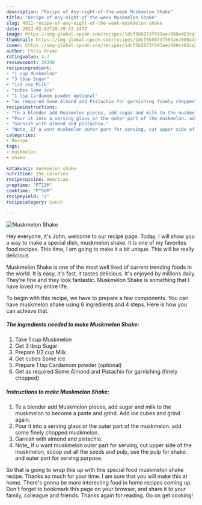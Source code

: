 ```yaml
---
description: "Recipe of Any-night-of-the-week Muskmelon Shake"
title: "Recipe of Any-night-of-the-week Muskmelon Shake"
slug: 4911-recipe-of-any-night-of-the-week-muskmelon-shake
date: 2022-02-02T20:39:43.247Z
image: https://img-global.cpcdn.com/recipes/1dcf5b5873f593ae/680x482cq70/muskmelon-shake-recipe-main-photo.jpg
thumbnail: https://img-global.cpcdn.com/recipes/1dcf5b5873f593ae/680x482cq70/muskmelon-shake-recipe-main-photo.jpg
cover: https://img-global.cpcdn.com/recipes/1dcf5b5873f593ae/680x482cq70/muskmelon-shake-recipe-main-photo.jpg
author: Chris Bryan
ratingvalue: 4.7
reviewcount: 39346
recipeingredient:
- "1 cup Muskmelon"
- "3 tbsp Sugar"
- "1/2 cup Milk"
- "cubes Some ice"
- "1 tsp Cardamom powder optional"
- "as required Some Almond and Pistachio for garnishing finely chopped"
recipeinstructions:
- "To a blender add Muskmelon pieces, add sugar and milk to the muskmelon to become a paste and grind. Add ice cubes and grind again."
- "Pour it into a serving glass or the outer part of the muskmelon. add some finely chopped muskmelon."
- "Garnish with almond and pistachio."
- "Note_ If u want muskmelon outer part for serving, cut upper side of the muskmelon, scoop out all the seeds and pulp, use the pulp for shake. and outer part for serving purpose."
categories:
- Recipe
tags:
- muskmelon
- shake

katakunci: muskmelon shake 
nutrition: 156 calories
recipecuisine: American
preptime: "PT13M"
cooktime: "PT56M"
recipeyield: "2"
recipecategory: Lunch

---
```



![Muskmelon Shake](https://img-global.cpcdn.com/recipes/1dcf5b5873f593ae/680x482cq70/muskmelon-shake-recipe-main-photo.jpg)

Hey everyone, it's John, welcome to our recipe page. Today, I will show you a way to make a special dish, muskmelon shake. It is one of my favorites food recipes. This time, I am going to make it a bit unique. This will be really delicious.

Muskmelon Shake is one of the most well liked of current trending foods in the world. It is easy, it's fast, it tastes delicious. It's enjoyed by millions daily. They're fine and they look fantastic. Muskmelon Shake is something that I have loved my entire life.




To begin with this recipe, we have to prepare a few components. You can have muskmelon shake using 6 ingredients and 4 steps. Here is how you can achieve that.

<!--inarticleads1-->

##### The ingredients needed to make Muskmelon Shake:

1. Take 1 cup Muskmelon
1. Get 3 tbsp Sugar
1. Prepare 1/2 cup Milk
1. Get cubes Some ice
1. Prepare 1 tsp Cardamom powder (optional)
1. Get as required Some Almond and Pistachio for garnishing (finely chopped)




<!--inarticleads2-->

##### Instructions to make Muskmelon Shake:

1. To a blender add Muskmelon pieces, add sugar and milk to the muskmelon to become a paste and grind. Add ice cubes and grind again.
1. Pour it into a serving glass or the outer part of the muskmelon. add some finely chopped muskmelon.
1. Garnish with almond and pistachio.
1. Note_ If u want muskmelon outer part for serving, cut upper side of the muskmelon, scoop out all the seeds and pulp, use the pulp for shake. and outer part for serving purpose.




So that is going to wrap this up with this special food muskmelon shake recipe. Thanks so much for your time. I am sure that you will make this at home. There's gonna be more interesting food in home recipes coming up. Don't forget to bookmark this page on your browser, and share it to your family, colleague and friends. Thanks again for reading. Go on get cooking!
